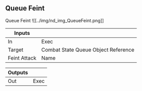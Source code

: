 ## Queue Feint
Queue Feint
![[../img/nd_img_QueueFeint.png]]

|Inputs||
|--|--|
| In | Exec |
| Target | Combat State Queue Object Reference |
| Feint Attack | Name |

|Outputs||
|--|--|
| Out | Exec |
